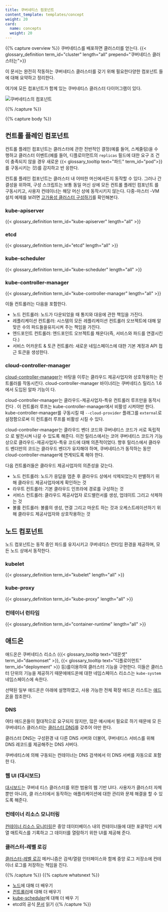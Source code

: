 ```yaml
---
title: 쿠버네티스 컴포넌트
content_template: templates/concept
weight: 20
card:
  name: concepts
  weight: 20
---
```


{{% capture overview %}} 쿠버네티스를 배포하면 클러스터를 얻는다.
{{< glossary_definition term_id="cluster" length="all" prepend="쿠버네티스 클러스터는">}}

이 문서는 완전히 작동하는 쿠버네티스 클러스터를 갖기 위해 필요한다양한 컴포넌트
들에 대해 요약하고 정리한다.

여기에 모든 컴포넌트가 함께 있는 쿠버네티스 클러스터 다이어그램이 있다.

![쿠버네티스의 컴포넌트](/images/docs/components-of-kubernetes.png)

{{% /capture %}}

{{% capture body %}}

## 컨트롤 플레인 컴포넌트

컨트롤 플레인 컴포넌트는 클러스터에 관한 전반적인 결정(예를 들어, 스케줄링)을 수
행하고 클러스터 이벤트(예를 들어, 디플로이먼트의 `replicas` 필드에 대한 요구 조
건이 충족되지 않을 경우 새로운
{{< glossary_tooltip text="파드" term_id="pod">}}를 구동시키는 것)를 감지하고 반
응한다.

컨트롤 플레인 컴포넌트는 클러스터 내 어떠한 머신에서든지 동작할 수 있다. 그러나
간결성을 위하여, 구성 스크립트는 보통 동일 머신 상에 모든 컨트롤 플레인 컴포넌트
를 구동시키고, 사용자 컨테이너는 해당 머신 상에 동작시키지 않는다. 다중-마스터
-VM 설치 예제를 보려면
[고가용성 클러스터 구성하기](/docs/admin/high-availability/)를 확인해본다.

### kube-apiserver

{{< glossary_definition term_id="kube-apiserver" length="all" >}}

### etcd

{{< glossary_definition term_id="etcd" length="all" >}}

### kube-scheduler

{{< glossary_definition term_id="kube-scheduler" length="all" >}}

### kube-controller-manager

{{< glossary_definition term_id="kube-controller-manager" length="all" >}}

이들 컨트롤러는 다음을 포함한다.

- 노드 컨트롤러: 노드가 다운되었을 때 통지와 대응에 관한 책임을 가진다.
- 레플리케이션 컨트롤러: 시스템의 모든 레플리케이션 컨트롤러 오브젝트에 대해 알
  맞은 수의 파드들을유지시켜 주는 책임을 가진다.
- 엔드포인트 컨트롤러: 엔드포인트 오브젝트를 채운다(즉, 서비스와 파드를 연결시킨
  다.)
- 서비스 어카운트 & 토큰 컨트롤러: 새로운 네임스페이스에 대한 기본 계정과 API 접
  근 토큰을 생성한다.

### cloud-controller-manager

[cloud-controller-manager](/docs/tasks/administer-cluster/running-cloud-controller/)는
바탕을 이루는 클라우드 제공사업자와 상호작용하는 컨트롤러를 작동시킨다.
cloud-controller-manager 바이너리는 쿠버네티스 릴리스 1.6에서 도입된 알파 기능이
다.

cloud-controller-manager는 클라우드-제공사업자-특유 컨트롤러 루프만을 동작시킨다
. 이 컨트롤러 루프는 kube-controller-manager에서 비활성 시켜야만 한다.
kube-controller-manager를 구동시킬 때 `--cloud-provider` 플래그를 `external`로
설정함으로써 이 컨트롤러 루프를 비활성 시킬 수 있다.

cloud-controller-manager는 클라우드 벤더 코드와 쿠버네티스 코드가 서로 독립적으
로 발전시켜 나갈 수 있도록 해준다. 이전 릴리스에서는 코어 쿠버네티스 코드가 기능
상으로 클라우드-제공사업자-특유 코드에 대해 의존적이었다. 향후 릴리스에서 클라우
드 벤더만의 코드는 클라우드 벤더가 유지해야 하며, 쿠버네티스가 동작하는 동안
cloud-controller-manager에 연계되도록 해야 한다.

다음 컨트롤러들은 클라우드 제공사업자의 의존성을 갖는다.

- 노드 컨트롤러: 노드가 응답을 멈춘 후 클라우드 상에서 삭제되었는지 판별하기 위
  해 클라우드 제공사업자에게 확인하는 것
- 라우트 컨트롤러: 기본 클라우드 인프라에 경로를 구성하는 것
- 서비스 컨트롤러: 클라우드 제공사업자 로드밸런서를 생성, 업데이트 그리고 삭제하
  는 것
- 볼륨 컨트롤러: 볼륨의 생성, 연결 그리고 마운트 하는 것과 오케스트레이션하기 위
  해 클라우드 제공사업자와 상호작용하는 것

## 노드 컴포넌트

노드 컴포넌트는 동작 중인 파드를 유지시키고 쿠버네티스 런타임 환경을 제공하며,
모든 노드 상에서 동작한다.

### kubelet

{{< glossary_definition term_id="kubelet" length="all" >}}

### kube-proxy

{{< glossary_definition term_id="kube-proxy" length="all" >}}

### 컨테이너 런타임

{{< glossary_definition term_id="container-runtime" length="all" >}}

## 애드온

애드온은 쿠버네티스 리소스
({{< glossary_tooltip text="데몬셋" term_id="daemonset" >}},
{{< glossary_tooltip text="디플로이먼트" term_id="deployment" >}} 등)를이용하여
클러스터 기능을 구현한다. 이들은 클러스터 단위의 기능을 제공하기 때문에애드온에
대한 네임스페이스 리소스는 `kube-system` 네임스페이스에 속한다.

선택된 일부 애드온은 아래에 설명하였고, 사용 가능한 전체 확장 애드온 리스트는
[애드온](/docs/concepts/cluster-administration/addons/)을 참조한다.

### DNS

여타 애드온들이 절대적으로 요구되지 않지만, 많은 예시에서 필요로 하기 때문에 모
든 쿠버네티스 클러스터는
[클러스터 DNS](/ko/docs/concepts/services-networking/dns-pod-service/)를 갖추어
야만 한다.

클러스터 DNS는 구성환경 내 다른 DNS 서버와 더불어, 쿠버네티스 서비스를 위해 DNS
레코드를 제공해주는 DNS 서버다.

쿠버네티스에 의해 구동되는 컨테이너는 DNS 검색에서 이 DNS 서버를 자동으로 포함한
다.

### 웹 UI (대시보드)

[대시보드](/ko/docs/tasks/access-application-cluster/web-ui-dashboard/)는 쿠버네
티스 클러스터를 위한 범용의 웹 기반 UI다. 사용자가 클러스터 자체뿐만 아니라, 클
러스터에서 동작하는 애플리케이션에 대한 관리와 문제 해결을 할 수 있도록 해준다.

### 컨테이너 리소스 모니터링

[컨테이너 리소스 모니터링](/ko/docs/tasks/debug-application-cluster/resource-usage-monitoring/)은
중앙 데이터베이스 내의 컨테이너들에 대한 포괄적인 시계열 매트릭스를 기록하고 그
데이터를 열람하기 위한 UI를 제공해 준다.

### 클러스터-레벨 로깅

[클러스터-레벨 로깅](/docs/concepts/cluster-administration/logging/) 메커니즘은
검색/열람 인터페이스와 함께 중앙 로그 저장소에 컨테이너 로그를 저장하는 책임을
진다.

{{% /capture %}} {{% capture whatsnext %}}

- [노드](/ko/docs/concepts/architecture/nodes/)에 대해 더 배우기
- [컨트롤러](/ko/docs/concepts/architecture/controller/)에 대해 더 배우기
- [kube-scheduler](/ko/docs/concepts/scheduling/kube-scheduler/)에 대해 더 배우
  기
- etcd의 공식 [문서](https://etcd.io/docs/) 읽기 {{% /capture %}}
